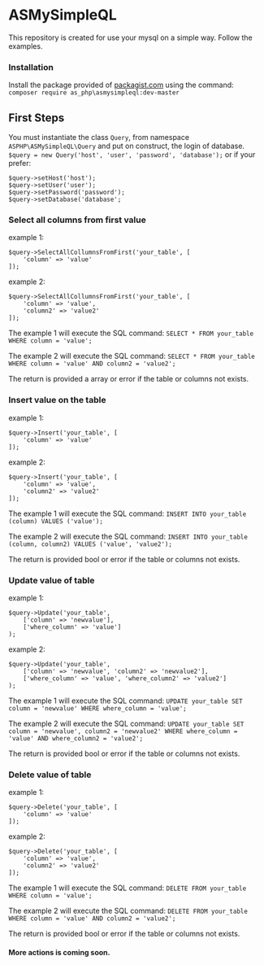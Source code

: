 # ASMySimpleQL
This repository is created for use your mysql on a simple way. Follow the examples.

### Installation
Install the package provided of [packagist.com](packagist.com) using the command: ```composer require as_php\asmysimpleql:dev-master```

## First Steps
You must instantiate the class ```Query```, from namespace ```ASPHP\ASMySimpleQL\Query``` and put on construct, the login of database.
```$query = new Query('host', 'user', 'password', 'database');```
or if your prefer:
```
$query->setHost('host');
$query->setUser('user');
$query->setPassword('password');
$query->setDatabase('database';
```

### Select all columns from first value
example 1:
```
$query->SelectAllCollumnsFromFirst('your_table', [
    'column' => 'value'
]);
```
example 2:
```
$query->SelectAllCollumnsFromFirst('your_table', [
    'column' => 'value',
    'column2' => 'value2'
]);
```
The example 1 will execute the SQL command: ```SELECT * FROM your_table WHERE column = 'value';```

The example 2 will execute the SQL command: ```SELECT * FROM your_table WHERE column = 'value' AND column2 = 'value2';```

The return is provided a array or error if the table or columns not exists.

### Insert value on the table
example 1:
```
$query->Insert('your_table', [
    'column' => 'value'
]);
```
example 2:
```
$query->Insert('your_table', [
    'column' => 'value',
    'column2' => 'value2'
]);
```
The example 1 will execute the SQL command: ```INSERT INTO your_table (column) VALUES ('value');```

The example 2 will execute the SQL command: ```INSERT INTO your_table (column, column2) VALUES ('value', 'value2');```

The return is provided bool or error if the table or columns not exists.

### Update value of table
example 1:
```
$query->Update('your_table',
    ['column' => 'newvalue'],
    ['where_column' => 'value']
);
```
example 2:
```
$query->Update('your_table',
    ['column' => 'newvalue', 'column2' => 'newvalue2'],
    ['where_column' => 'value', 'where_column2' => 'value2']
);
```
The example 1 will execute the SQL command: ```UPDATE your_table SET column = 'newvalue' WHERE where_column = 'value';```

The example 2 will execute the SQL command: ```UPDATE your_table SET column = 'newvalue', column2 = 'newvalue2' WHERE where_column = 'value' AND where_column2 = 'value2';```

The return is provided bool or error if the table or columns not exists.

### Delete value of table
example 1:
```
$query->Delete('your_table', [
    'column' => 'value'
]);
```
example 2:
```
$query->Delete('your_table', [
    'column' => 'value',
    'column2' => 'value2'
]);
```
The example 1 will execute the SQL command: ```DELETE FROM your_table WHERE column = 'value';```

The example 2 will execute the SQL command: ```DELETE FROM your_table WHERE column = 'value' AND column2 = 'value2';```

The return is provided bool or error if the table or columns not exists.



#### More actions is coming soon.
